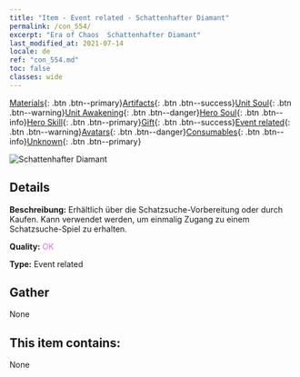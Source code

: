 ```yaml
---
title: "Item - Event related - Schattenhafter Diamant"
permalink: /con_554/
excerpt: "Era of Chaos  Schattenhafter Diamant"
last_modified_at: 2021-07-14
locale: de
ref: "con_554.md"
toc: false
classes: wide
---
```

 [Materials](/ItemsDE/){: .btn .btn--primary}[Artifacts](/ItemsDE/Artifacts/){: .btn .btn--success}[Unit Soul](/ItemsDE/UnitSoul/){: .btn .btn--warning}[Unit Awakening](/ItemsDE/UnitAwakening/){: .btn .btn--danger}[Hero Soul](/ItemsDE/HeroSoul/){: .btn .btn--info}[Hero Skill](/ItemsDE/HeroSkill/){: .btn .btn--primary}[Gift](/ItemsDE/Gift/){: .btn .btn--success}[Event related](/ItemsDE/Events/){: .btn .btn--warning}[Avatars](/ItemsDE/Avatars/){: .btn .btn--danger}[Consumables](/ItemsDE/Consumables/){: .btn .btn--info}[Unknown](/ItemsDE/Unknown/){: .btn .btn--primary}

 ![Schattenhafter Diamant](/images/t/i_10040.png)

## Details
 **Beschreibung:** Erhältlich über die Schatzsuche-Vorbereitung oder durch Kaufen. Kann verwendet werden, um einmalig Zugang zu einem Schatzsuche-Spiel zu erhalten.

 **Quality:** <span style="color: #DA70D6">OK</span>

 **Type:** Event related

## Gather

  None

## This item contains:

  None

